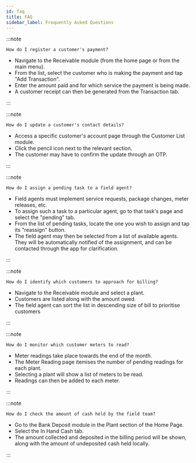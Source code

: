 ```yaml
---
id: faq
title: FAQ
sidebar_label: Frequently Asked Questions
---
```


:::note

	How do I register a customer's payment?

* Navigate to the Receivable module (from the home page or from the main menu).
* From the list, select the customer who is making the payment and tap "Add Transaction".
* Enter the amount paid and for which service the payment is being made.
* A customer receipt can then be generated from the Transaction tab.

:::

:::note

	How do I update a customer's contact details?
* Access a specific customer's account page through the Customer List module.
* Click the pencil icon next to the relevant section.
* The customer may have to confirm the update through an OTP.

:::

:::note

	How do I assign a pending task to a field agent?
* Field agents must implement service requests, package changes, meter releases, etc.
* To assign such a task to a particular agent, go to that task's page and select the "pending" tab.
* From the list of pending tasks, locate the one you wish to assign and tap its "reassign" button.
* The field agent may then be selected from a list of available agents. They will be automatically notified of the assignment, and can be contacted through the app for clarification.

:::

:::note

	How do I identify which customers to approach for billing?
* Navigate to the Receivable module and select a plant.
* Customers are listed along with the amount owed.
* The field agent can sort the list in descending size of bill to prioritise customers

:::

:::note

	How do I monitor which customer meters to read?
* Meter readings take place towards the end of the month.
* The Meter Reading page itemises the number of pending readings for each plant.
* Selecting a plant will show a list of meters to be read.
* Readings can then be added to each meter.

:::

:::note

	How do I check the amount of cash held by the field team?
* Go to the Bank Deposit module in the Plant section of the Home Page.
* Select the In Hand Cash tab.
* The amount collected and deposited in the billing period will be shown, along with the amount of undeposited cash held locally.

:::

